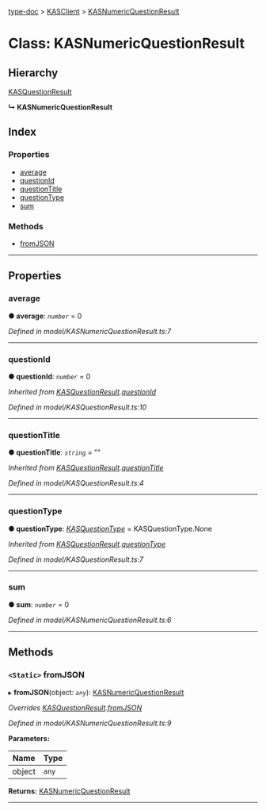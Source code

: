 [type-doc](../README.md) > [KASClient](../modules/kasclient.md) > [KASNumericQuestionResult](../classes/kasclient.kasnumericquestionresult.md)

# Class: KASNumericQuestionResult

## Hierarchy

 [KASQuestionResult](kasclient.kasquestionresult.md)

**↳ KASNumericQuestionResult**

## Index

### Properties

* [average](kasclient.kasnumericquestionresult.md#average)
* [questionId](kasclient.kasnumericquestionresult.md#questionid)
* [questionTitle](kasclient.kasnumericquestionresult.md#questiontitle)
* [questionType](kasclient.kasnumericquestionresult.md#questiontype)
* [sum](kasclient.kasnumericquestionresult.md#sum)

### Methods

* [fromJSON](kasclient.kasnumericquestionresult.md#fromjson)

---

## Properties

<a id="average"></a>

###  average

**● average**: *`number`* = 0

*Defined in model/KASNumericQuestionResult.ts:7*

___
<a id="questionid"></a>

###  questionId

**● questionId**: *`number`* = 0

*Inherited from [KASQuestionResult](kasclient.kasquestionresult.md).[questionId](kasclient.kasquestionresult.md#questionid)*

*Defined in model/KASQuestionResult.ts:10*

___
<a id="questiontitle"></a>

###  questionTitle

**● questionTitle**: *`string`* = ""

*Inherited from [KASQuestionResult](kasclient.kasquestionresult.md).[questionTitle](kasclient.kasquestionresult.md#questiontitle)*

*Defined in model/KASQuestionResult.ts:4*

___
<a id="questiontype"></a>

###  questionType

**● questionType**: *[KASQuestionType](../enums/kasclient.kasquestiontype.md)* =  KASQuestionType.None

*Inherited from [KASQuestionResult](kasclient.kasquestionresult.md).[questionType](kasclient.kasquestionresult.md#questiontype)*

*Defined in model/KASQuestionResult.ts:7*

___
<a id="sum"></a>

###  sum

**● sum**: *`number`* = 0

*Defined in model/KASNumericQuestionResult.ts:6*

___

## Methods

<a id="fromjson"></a>

### `<Static>` fromJSON

▸ **fromJSON**(object: *`any`*): [KASNumericQuestionResult](kasclient.kasnumericquestionresult.md)

*Overrides [KASQuestionResult](kasclient.kasquestionresult.md).[fromJSON](kasclient.kasquestionresult.md#fromjson)*

*Defined in model/KASNumericQuestionResult.ts:9*

**Parameters:**

| Name | Type |
| ------ | ------ |
| object | `any` |

**Returns:** [KASNumericQuestionResult](kasclient.kasnumericquestionresult.md)

___

